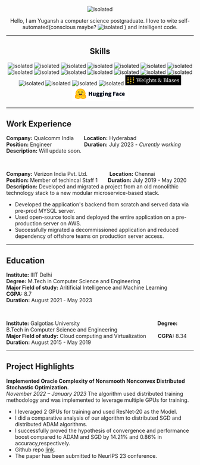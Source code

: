 <p align="center">
    <img src="assets\giphy.gif" alt="isolated" width="200"/>
</p>


<p align="center">
Hello, I am Yugansh a computer science postgraduate. I love to wite self-automated(conscious maybe? <img src="https://media1.giphy.com/media/v1.Y2lkPTc5MGI3NjExNTBjMTc2Njk5MDlkNjhmZjc2M2EzYzM0ODFmZDdiMjhlODdkNDNlNCZlcD12MV9pbnRlcm5hbF9naWZzX2dpZklkJmN0PWc/AWNxDbtHGIJDW/giphy.gif" alt="isolated" width="25"/> ) and intelligent code.
</p>

---



<h2 align="center">Skills</h2>

<div align="center">
<img src="https://cdn.icon-icons.com/icons2/2699/PNG/512/pytorch_logo_icon_169823.png" alt="isolated" width="100"/>
<img src="https://cdn.icon-icons.com/icons2/112/PNG/512/python_18894.png" alt="isolated" width="50"/>
<img src="https://cdn.icon-icons.com/icons2/2415/PNG/512/java_original_wordmark_logo_icon_146459.png" alt="isolated" width="50"/>
<img src="https://cdn.icon-icons.com/icons2/2415/PNG/512/c_original_logo_icon_146611.png" alt="isolated" width="50"/>
<img src="https://cdn.icon-icons.com/icons2/3053/PNG/512/intellij_pycharm_macos_bigsur_icon_190055.png" alt="isolated" width="50"/>
<img src="https://cdn.icon-icons.com/icons2/46/PNG/128/linux_penguin_animal_9362.png" alt="isolated" width="50"/>
<img src="https://cdn.icon-icons.com/icons2/836/PNG/512/Windows_Phone_icon-icons.com_66782.png" alt="isolated" width="50"/>
<img src="https://cdn.icon-icons.com/icons2/1826/PNG/512/4202098codedevelopergithublogo-115590_115711.png" alt="isolated" width="50"/>
<img src="https://cdn.icon-icons.com/icons2/2667/PNG/512/jupyter_app_icon_161280.png" alt="isolated" width="50"/>
<img src="https://cdn.icon-icons.com/icons2/2699/PNG/512/numpy_logo_icon_168073.png" alt="isolated" width="50"/>
<img src="https://cdn.icon-icons.com/icons2/2407/PNG/512/aws_icon_146074.png" alt="isolated" width="50"/>
<img src="https://cdn.icon-icons.com/icons2/2699/PNG/512/jenkins_logo_icon_170552.png" alt="isolated" width="50"/>
<img src="https://cdn.icon-icons.com/icons2/2107/PNG/512/file_type_maven_icon_130397.png" alt="isolated" width="50"/>
<img src="https://cdn.icon-icons.com/icons2/2108/PNG/512/react_icon_130845.png" alt="isolated" width="50"/>
<img src="https://cdn.icon-icons.com/icons2/2415/PNG/512/django_plain_logo_icon_146558.png" alt="isolated" width="50"/>
<img src="https://cdn.icon-icons.com/icons2/2699/PNG/512/openstack_logo_icon_168063.png" alt="isolated" width="100"/>
<img src="https://cdn.icon-icons.com/icons2/2415/PNG/512/docker_original_wordmark_logo_icon_146557.png" alt="isolated" width="50"/>
<img src="https://cdn.icon-icons.com/icons2/2699/PNG/512/rabbitmq_logo_icon_170812.png" alt="isolated" width="100"/>
<img src="./assets/Weights%20_%20Biases%20White%20Text.svg" alt="isolated" width="150"/>
<img src="./assets/hf-logo-with-title.svg" alt="isolated" width="150"/>
</div>

---
## Work Experience

**Company:** Qualcomm India &nbsp;&nbsp;&nbsp;&nbsp;&nbsp; **Location:** Hyderabad  
**Position:** Engineer 
&nbsp;&nbsp;&nbsp;&nbsp;&nbsp;&nbsp;&nbsp;&nbsp;&nbsp;&nbsp;&nbsp;&nbsp;&nbsp;&nbsp;&nbsp;&nbsp;&nbsp;&nbsp;&nbsp;&nbsp;
**Duration:** July 2023 - *Curently working*  
**Description:** Will update soon.

</br>

**Company:** Verizon India Pvt. Ltd.
&nbsp;&nbsp;&nbsp;&nbsp;&nbsp;&nbsp;&nbsp;&nbsp;&nbsp;&nbsp;&nbsp;&nbsp;&nbsp;
**Location:** Chennai  
**Position:** Member of techincal Staff 1  &nbsp;&nbsp;&nbsp;&nbsp;&nbsp;
**Duration:** July 2019 - May 2020  
**Description:** Developed and migrated a project from an old monolithic technology stack to a new modular microservice-based stack.
* Developed the application's backend from scratch and served data via pre-prod MYSQL server.
* Used open-source tools and deployed the entire application on a pre-production server on AWS.
* Successfully migrated a decommissioned application and reduced dependency of offshore teams on production server access.

---

## Education

**Institute:** IIIT Delhi
&nbsp;&nbsp;&nbsp;&nbsp;&nbsp;&nbsp;&nbsp;&nbsp;&nbsp;&nbsp;&nbsp;&nbsp;&nbsp;&nbsp;&nbsp;&nbsp;&nbsp;&nbsp;&nbsp;&nbsp;&nbsp;&nbsp;&nbsp;&nbsp;&nbsp;&nbsp;&nbsp;&nbsp;&nbsp;&nbsp;&nbsp;&nbsp;&nbsp;&nbsp;&nbsp;&nbsp;&nbsp;&nbsp;&nbsp;&nbsp;  &nbsp;&nbsp;&nbsp;&nbsp;&nbsp;&nbsp;&nbsp;&nbsp;&nbsp;&nbsp;&nbsp;&nbsp;&nbsp;&nbsp;&nbsp;&nbsp;&nbsp;&nbsp;&nbsp;&nbsp;&nbsp;&nbsp;&nbsp;&nbsp;&nbsp;&nbsp;&nbsp;&nbsp;&nbsp;&nbsp;&nbsp;&nbsp;&nbsp;&nbsp;&nbsp;&nbsp;&nbsp;&nbsp;&nbsp;&nbsp;&nbsp;
**Degree:** M.Tech in Computer Science and Engineering  
**Major Field of study:** Aritificial Intelligence and Machine Learning &nbsp;&nbsp;&nbsp;&nbsp;&nbsp;&nbsp; **CGPA:** 8.7  
**Duration:** August 2021 - May 2023

</br>

**Institute:** Galgotias University
&nbsp;&nbsp;&nbsp;&nbsp;&nbsp;&nbsp;&nbsp;&nbsp;&nbsp;&nbsp;&nbsp;&nbsp;&nbsp;&nbsp;&nbsp;&nbsp;&nbsp;&nbsp;&nbsp;&nbsp;&nbsp;&nbsp;&nbsp;&nbsp;&nbsp;&nbsp;&nbsp;&nbsp;&nbsp;&nbsp;&nbsp;&nbsp;&nbsp;&nbsp;&nbsp;&nbsp;&nbsp;&nbsp;&nbsp;&nbsp;&nbsp;&nbsp;&nbsp;&nbsp;&nbsp;&nbsp;&nbsp;&nbsp;&nbsp;&nbsp;&nbsp;
**Degree:** B.Tech in Computer Science and Engineering  
**Major Field of study:** Cloud computing and Virtualization 
&nbsp;&nbsp;&nbsp;&nbsp;&nbsp;&nbsp;
**CGPA:** 8.34  
**Duration:** August 2015 - May 2019

---

## Project Highlights

**Implemented Oracle Complexity of Nonsmooth Nonconvex Distributed Stochastic Optimization.** </br>
*November 2022 – January 2023*
The algorithm used distributed training methodology and was implemented to leverage multiple GPUs for training.
* I leveraged 2 GPUs for training and used ResNet-20 as the Model.
* I did a comparative analysis of our algorithm to distributed SGD and distributed ADAM algorithms.
* I successfully proved the hypothesis of convergence and performance boost compared to ADAM and SGD by 14.21% and 0.86% in accuracy,respectively.
* Github repo [link](https://github.com/yugpsyfer/DINSGD).
* The paper has been submitted to NeurIPS 23 conference.
